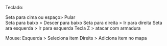 Teclado:

Seta para cima ou espaço> Pular  
Seta para baixo > Descer para baixo
Seta para direita > Ir para direita
Seta ara esquerda > Ir para esquerda
Tecla Z > atacar com armadura


Mouse:
Esquerda > Seleciona item
Direits > Adiciona item no mapa
